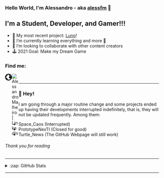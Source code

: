 ### Hello World, I'm Alessandro - aka [alessfm][github] 👋

## I'm a Student, Developer, and Gamer!!!

- 🌌 My most recent project: [Luno][luno]!
- 📝 I’m currently learning everything and more 🤣
- 🤝 I’m looking to collaborate with other content creators
- 🕹️ 2021 Goal: Make my Dream Game

### Find me:

[<img align="left" alt="@alessfm" width="22px" src="https://raw.githubusercontent.com/iconic/open-iconic/master/svg/globe.svg" />][github]
[<img align="left" alt="Alessandro Malheiro | LinkedIn" width="22px" src="https://cdn.jsdelivr.net/npm/simple-icons@v3/icons/linkedin.svg" />][linkedin]
<br />

***

### 🚧 Hey! 
I am going through a major routine change and some projects ended up having their developments interrupted indefinitely, that is, they will not be updated frequently. Among them: 
- Space_Caos (Interrupted) 
- PrototypeNexTI (Closed for good)
- Turtle_News (The GitHub Webpage will still work)

###### Thank you for reading

***

<details>
  <summary>:zap: GitHub Stats</summary>
  <img align="left" alt="codeSTACKr's GitHub Stats" src="https://github-readme-stats.vercel.app/api?username=11-AleXS&show_icons=true&hide_border=true&theme=algolia" />
</details>

---

[github]: https://github.com/11-AleXS
[linkedin]: https://www.linkedin.com/in/alessandro-malheiro/
[luno]: https://github.com/11-AleXS/Luno
